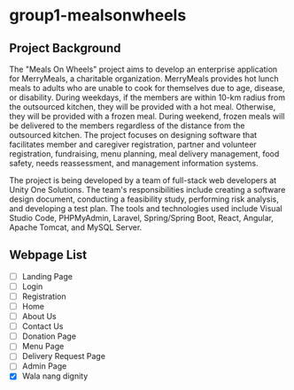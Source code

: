 # group1-mealsonwheels

## Project Background
The "Meals On Wheels" project aims to develop an enterprise application for MerryMeals, a charitable organization. MerryMeals provides hot lunch meals to adults who are unable to cook for themselves due to age, disease, or disability. During weekdays, if the members are within 10-km radius from the outsourced kitchen, they will be provided with a hot meal. Otherwise, they will be provided with a frozen meal. During weekend, frozen meals will be delivered to the members regardless of the distance from the outsourced kitchen. The project focuses on designing software that facilitates member and caregiver registration, partner and volunteer registration, fundraising, menu planning, meal delivery management, food safety, needs reassessment, and management information systems.

The project is being developed by a team of full-stack web developers at Unity One Solutions. The team's responsibilities include creating a software design document, conducting a feasibility study, performing risk analysis, and developing a test plan. The tools and technologies used include Visual Studio Code, PHPMyAdmin, Laravel, Spring/Spring Boot, React, Angular, Apache Tomcat, and MySQL Server.

## Webpage List
- [ ] Landing Page
- [ ] Login
- [ ] Registration
- [ ] Home
- [ ] About Us
- [ ] Contact Us
- [ ] Donation Page
- [ ] Menu Page
- [ ] Delivery Request Page
- [ ] Admin Page
- [x] Wala nang dignity
